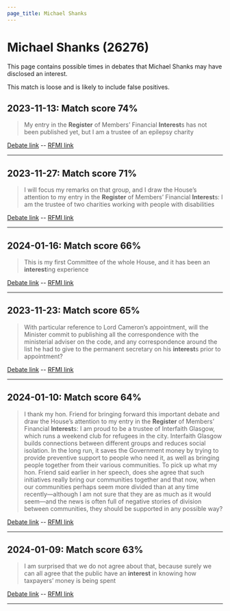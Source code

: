 ```yaml
---
page_title: Michael Shanks
---
```


# Michael Shanks  (26276)

This page contains possible times in debates that Michael Shanks may have disclosed an interest.

This match is loose and is likely to include false positives. 



## 2023-11-13: Match score 74%

>My entry in the **Register** of Members’ Financial **Interest**s has not been published yet, but I am a trustee of an epilepsy charity

[Debate link](https://www.theyworkforyou.com/debates/?id=2023-11-13c.365.4)  --  [RFMI link](https://www.theyworkforyou.com/mp/26276/register)


---



## 2023-11-27: Match score 71%

>I will focus my remarks on that group, and I draw the House’s attention to my entry in the **Register** of Members’ Financial **Interest**s: I am the trustee of two charities working with people with disabilities

[Debate link](https://www.theyworkforyou.com/debates/?id=2023-11-27a.644.0)  --  [RFMI link](https://www.theyworkforyou.com/mp/26276/register)


---



## 2024-01-16: Match score 66%

>This is my first Committee of the whole House, and it has been an **interest**ing experience

[Debate link](https://www.theyworkforyou.com/debates/?id=2024-01-16e.750.0)  --  [RFMI link](https://www.theyworkforyou.com/mp/26276/register)


---



## 2023-11-23: Match score 65%

>With particular reference to Lord Cameron’s appointment, will the Minister commit to publishing all the correspondence with the ministerial adviser on the code, and any correspondence around the list he had to give to the permanent secretary on his **interest**s prior to appointment?

[Debate link](https://www.theyworkforyou.com/debates/?id=2023-11-23d.444.0)  --  [RFMI link](https://www.theyworkforyou.com/mp/26276/register)


---



## 2024-01-10: Match score 64%

>I thank my hon. Friend for bringing forward this important debate and draw the House’s attention to my entry in the **Register** of Members’ Financial **Interest**s: I am proud to be a trustee of Interfaith Glasgow, which runs a weekend club for refugees in the city. Interfaith Glasgow builds connections between different groups and reduces social isolation. In the long run, it saves the Government money by trying to provide preventive support to people who need it, as well as bringing people together from their various communities. To pick up what my hon. Friend said earlier in her speech, does she agree that such initiatives really bring our communities together and that now, when our communities perhaps seem more divided than at any time recently—although I am not sure that they are as much as it would seem—and the news is often full of negative stories of division between communities, they should be supported in any possible way?

[Debate link](https://www.theyworkforyou.com/debates/?id=2024-01-10c.417.0)  --  [RFMI link](https://www.theyworkforyou.com/mp/26276/register)


---



## 2024-01-09: Match score 63%

>I am surprised that we do not agree about that, because surely we can all agree that the public have an **interest** in knowing how taxpayers’ money is being spent

[Debate link](https://www.theyworkforyou.com/debates/?id=2024-01-09b.261.1)  --  [RFMI link](https://www.theyworkforyou.com/mp/26276/register)


---

